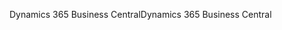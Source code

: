 <span data-ttu-id="fe4b5-101">Dynamics 365 Business Central</span><span class="sxs-lookup"><span data-stu-id="fe4b5-101">Dynamics 365 Business Central</span></span>
